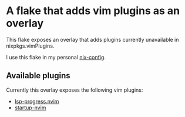 # A flake that adds vim plugins as an overlay

This flake exposes an overlay that adds plugins currently unavailable in nixpkgs.vimPlugins.

I use this flake in my personal [nix-config](https://github.com/thomaslaich/nix-config).

## Available plugins

Currently this overlay exposes the following vim plugins:

- [lsp-progress.nvim](https://github.com/linrongbin16/lsp-progress.nvim)
- [startup-nvim](https://github.com/startup-nvim/startup-nvim)

